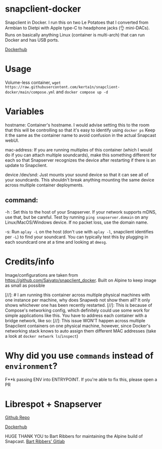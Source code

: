 # snapclient-docker
Snapclient in Docker. I run this on two Le Potatoes that I converted from Armbian to Dietpi with Apple type-C to headphone jacks (👌 mini-DACs). Runs on basically anything Linux (container is multi-arch) that can run Docker and has USB ports.

[Dockerhub](https://hub.docker.com/r/kertain/snapclient-docker)

# Usage
Volume-less container, `wget https://raw.githubusercontent.com/kerta1n/snapclient-docker/main/compose.yml` and `docker compose up -d`

# Variables
hostname: Container's hostname. I would advise setting this to the room that this will be controlling so that it's easy to identify using `docker ps` Keep it the same as the container name to avoid confusion in the actual Snapcast webUI. 

mac-address: If you are running multiples of this container (which I would do if you can attach multiple soundcards), make this something different for each so that Snapserver recognizes the device after restarting if there is an update to Snapclient.

device /dev/snd: Just mounts your sound device so that it can see all of your soundcards. This shouldn't break anything mounting the same device across multiple container deployments.

## command:
-h : Set this to the host of your Snapserver. If your network supports mDNS, use that, but be careful. Test by running `ping snapserver.domain` on any Linux/MacOS/Windows device. If no packet loss, use the domain name.

-s: Run `aplay -L` on the host (don't use with `aplay -l`, snapclient identifies per `-L`) to find your soundcard. You can typically test this by plugging in each soundcard one at a time and looking at `dmesg`.

# Credits/info
Image/configurations are taken from https://github.com/Saiyato/snapclient_docker. Built on Alpine to keep image as small as possible

[//]: # I am running this container across multiple physical machines with one instance per machine, why does Snapweb not show them all? It only shows whichever one has been recently restarted.
[//]: This is because of Compose's networking config, which definitely could use some work for simple applications like this. You have to address each container with a bridge network, like so:
[//]: This issue WON'T happen across multiple Snapclient containers on one physical machine, however, since Docker's networking stack knows to auto assign them different MAC addresses (take a look at `docker network ls`/`inspect`)

# Why did you use `commands` instead of `environment`?
F**k passing ENV into ENTRYPOINT. If you're able to fix this, please open a PR

# Librespot + Snapserver
[Github Repo](https://github.com/kerta1n/lssc)

[Dockerhub](https://hub.docker.com/r/kertain/lssc)

HUGE THANK YOU to Bart Ribbers for maintaining the Alpine build of Snapcast. [Bart Ribbers' Gitlab](https://gitlab.com/PureTryOut)

